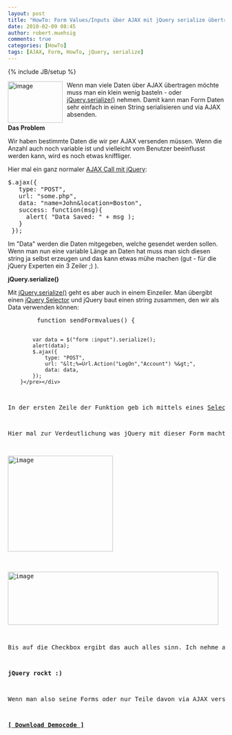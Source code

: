 ```yaml
---
layout: post
title: "HowTo: Form Values/Inputs über AJAX mit jQuery serialize übertragen"
date: 2010-02-09 08:45
author: robert.muehsig
comments: true
categories: [HowTo]
tags: [AJAX, Form, HowTo, jQuery, serialize]
---
```

{% include JB/setup %}
<p><a href="{{BASE_PATH}}/assets/wp-images/image927.png"><img style="border-right: 0px; border-top: 0px; margin: 0px 10px 0px 0px; border-left: 0px; border-bottom: 0px" height="96" alt="image" src="{{BASE_PATH}}/assets/wp-images/image_thumb112.png" width="127" align="left" border="0"></a>Wenn man viele Daten über AJAX übertragen möchte muss man ein klein wenig basteln - oder <a href="http://api.jquery.com/serialize/">jQuery.serialize()</a> nehmen. Damit kann man Form Daten sehr einfach in einen String serialisieren und via AJAX absenden.</p><!--more--> <p><strong>Das Problem</strong></p> <p>Wir haben bestimmte Daten die wir per AJAX versenden müssen. Wenn die Anzahl auch noch variable ist und vielleicht vom Benutzer beeinflusst werden kann, wird es noch etwas kniffliger.</p> <p>Hier mal ein ganz normaler <a href="http://api.jquery.com/jQuery.ajax/">AJAX Call mit jQuery</a>:</p> <div class="wlWriterSmartContent" id="scid:812469c5-0cb0-4c63-8c15-c81123a09de7:537ecc04-0f33-4c30-860e-28e5da2abfae" style="padding-right: 0px; display: inline; padding-left: 0px; float: none; padding-bottom: 0px; margin: 0px; padding-top: 0px"><pre name="code" class="c#">$.ajax({
   type: "POST",
   url: "some.php",
   data: "name=John&amp;location=Boston",
   success: function(msg){
     alert( "Data Saved: " + msg );
   }
 });</pre></div>
<p>Im "Data" werden die Daten mitgegeben, welche gesendet werden sollen. Wenn man nun eine variable Länge an Daten hat muss man sich diesen string ja selbst erzeugen und das kann etwas mühe machen (gut - für die jQuery Experten ein 3 Zeiler ;) ).</p>
<p><strong>jQuery.serialize()</strong></p>
<p>Mit <a href="http://api.jquery.com/serialize/">jQuery.serialize()</a> geht es aber auch in einem Einzeiler. Man übergibt einen <a href="http://api.jquery.com/category/selectors/">jQuery Selector</a> und jQuery baut einen string zusammen, den wir als Data verwenden können:</p>
<div class="wlWriterSmartContent" id="scid:812469c5-0cb0-4c63-8c15-c81123a09de7:8363cf57-c484-4cfc-bbd4-89f706acc388" style="padding-right: 0px; display: inline; padding-left: 0px; float: none; padding-bottom: 0px; margin: 0px; padding-top: 0px"><pre name="code" class="c#">        function sendFormvalues() {
        
            var data = $("form :input").serialize();
            alert(data);
            $.ajax({
                type: "POST",
                url: "&lt;%=Url.Action("LogOn","Account") %&gt;",
                data: data,
            });
        }</pre></div>
<p>In der ersten Zeile der Funktion geb ich mittels eines <a href="http://api.jquery.com/category/selectors/">Selectors</a> an, welche Daten ich alles haben möchte (alle Input Felder) und über serialize bekomm ich meinen String. Den kann ich dann als Data mit angeben und fertig :)</p>
<p>Hier mal zur Verdeutlichung was jQuery mit dieser Form macht:</p>
<p><a href="{{BASE_PATH}}/assets/wp-images/image928.png"><img style="border-right: 0px; border-top: 0px; border-left: 0px; border-bottom: 0px" height="222" alt="image" src="{{BASE_PATH}}/assets/wp-images/image_thumb113.png" width="244" border="0"></a> </p>
<p><a href="{{BASE_PATH}}/assets/wp-images/image929.png"><img style="border-right: 0px; border-top: 0px; border-left: 0px; border-bottom: 0px" height="123" alt="image" src="{{BASE_PATH}}/assets/wp-images/image_thumb114.png" width="489" border="0"></a></p>
<p>Bis auf die Checkbox ergibt das auch alles sinn. Ich nehme an bei der Checkbox ist der ASP.NET MVC Helper etwas seltsam. </p>
<p><strong>jQuery rockt :)</strong></p>
<p>Wenn man also seine Forms oder nur Teile davon via AJAX versenden will -&gt; der serializer fetzt.</p>
<p><strong><a href="http://{{BASE_PATH}}/assets/files/democode/mvcjqueryformvalues/mvcjqueryformvalues.zip">[ Download Democode ]</a></strong></p>
